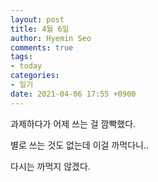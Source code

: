 ```yaml
---
layout: post
title: 4월 6일
author: Hyemin Seo
comments: true
tags:
- today
categories:
- 일기
date: 2021-04-06 17:55 +0900
---
```

과제하다가 어제 쓰는 걸 깜빡했다.

별로 쓰는 것도 없는데 이걸 까먹다니..

다시는 까먹지 않겠다.







